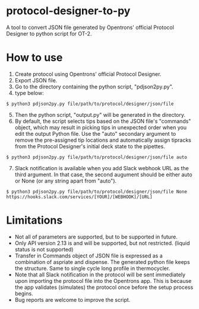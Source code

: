 # protocol-designer-to-py
A tool to convert JSON file generated by Opentrons' official Protocol Designer to python script for OT-2.
# How to use
1. Create protocol using Opentrons' official Protocol Designer.
2. Export JSON file.
3. Go to the directory containing the python script, "pdjson2py.py".
4. type below:
```
$ python3 pdjson2py.py file/path/to/protocol/designer/json/file
```
5. Then the python script, "output.py" will be generated in the directory.
6. By default, the script selects tips based on the JSON file's "commands" object, which may result in picking tips in unexpected order when you edit the output Python file. Use the "auto" secondary argument to remove the pre-assigned tip locations and automatically assign tipracks from the Protocol Designer's initial deck state to the pipettes.
```
$ python3 pdjson2py.py file/path/to/protocol/designer/json/file auto
```
7. Slack notification is available when you add Slack webhook URL as the third argument. In that case, the second augument should be either auto or None (or any string apart from "auto").
```
$ python3 pdjson2py.py file/path/to/protocol/designer/json/file None https://hooks.slack.com/services/[YOUR]/[WEBHOOK]/[URL]
```

# Limitations
* Not all of parameters are supported, but to be supported in future.
* Only API version 2.13 is and will be supported, but not restricted. (liquid status is not supported)
* Transfer in Commands object of JSON file is expressed as a combination of aspriate and dispense. The generated python file keeps the structure. Same to single cycle long profile in thermocycler.
* Note that all Slack notification in the protocol will be sent immediately upon importing the protocol file into the Opentrons app. This is because the app validates (simulates) the protocol once before the setup process begins.
* Bug reports are welcome to improve the script.
